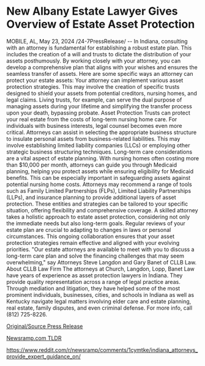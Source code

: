 # New Albany Estate Lawyer Gives Overview of Estate Asset Protection

MOBILE, AL, May 23, 2024 /24-7PressRelease/ -- In Indiana, consulting with an attorney is fundamental for establishing a robust estate plan. This includes the creation of a will and trusts to dictate the distribution of your assets posthumously. By working closely with your attorney, you can develop a comprehensive plan that aligns with your wishes and ensures the seamless transfer of assets.  Here are some specific ways an attorney can protect your estate assets:   Your attorney can implement various asset protection strategies. This may involve the creation of specific trusts designed to shield your assets from potential creditors, nursing homes, and legal claims. Living trusts, for example, can serve the dual purpose of managing assets during your lifetime and simplifying the transfer process upon your death, bypassing probate. Asset Protection Trusts can protect your real estate from the costs of long-term nursing home care.  For individuals with business interests, legal counsel becomes even more critical. Attorneys can assist in selecting the appropriate business structure to insulate personal assets from business-related liabilities. This may involve establishing limited liability companies (LLCs) or employing other strategic business structuring techniques.  Long-term care considerations are a vital aspect of estate planning. With nursing homes often costing more than $10,000 per month, attorneys can guide you through Medicaid planning, helping you protect assets while ensuring eligibility for Medicaid benefits. This can be especially important in safeguarding assets against potential nursing home costs.  Attorneys may recommend a range of tools such as Family Limited Partnerships (FLPs), Limited Liability Partnerships (LLPs), and insurance planning to provide additional layers of asset protection. These entities and strategies can be tailored to your specific situation, offering flexibility and comprehensive coverage.  A skilled attorney takes a holistic approach to estate asset protection, considering not only the immediate needs but also long-term goals. Regular reviews of your estate plan are crucial to adapting to changes in laws or personal circumstances. This ongoing collaboration ensures that your asset protection strategies remain effective and aligned with your evolving priorities.  "Our estate attorneys are available to meet with you to discuss a long-term care plan and solve the financing challenges that may seem overwhelming," say Attorneys Steve Langdon and Gary Banet of CLLB Law.  About CLLB Law Firm  The attorneys at Church, Langdon, Lopp, Banet Law have years of experience as asset protection lawyers in Indiana. They provide quality representation across a range of legal practice areas. Through mediation and litigation, they have helped some of the most prominent individuals, businesses, cities, and schools in Indiana as well as Kentucky navigate legal matters involving elder care and estate planning, real estate, family disputes, and even criminal defense. For more info, call (812) 725-8226. 

[Original/Source Press Release](https://www.24-7pressrelease.com/press-release/511048/new-albany-estate-lawyer-gives-overview-of-estate-asset-protection)
                    

[Newsramp.com TLDR](None) 

https://www.reddit.com/r/newsramp/comments/1cymtke/indiana_attorneys_provide_expert_guidance_on/
